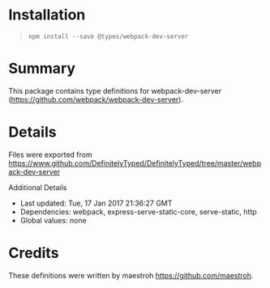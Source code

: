 # Installation
> `npm install --save @types/webpack-dev-server`

# Summary
This package contains type definitions for webpack-dev-server (https://github.com/webpack/webpack-dev-server).

# Details
Files were exported from https://www.github.com/DefinitelyTyped/DefinitelyTyped/tree/master/webpack-dev-server

Additional Details
 * Last updated: Tue, 17 Jan 2017 21:36:27 GMT
 * Dependencies: webpack, express-serve-static-core, serve-static, http
 * Global values: none

# Credits
These definitions were written by maestroh <https://github.com/maestroh>.
